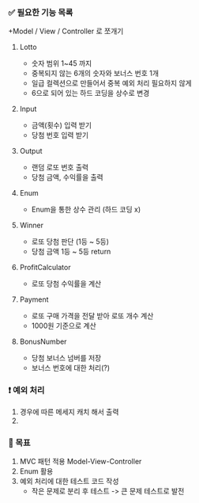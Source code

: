 ### ✅ 필요한 기능 목록


+Model / View / Controller 로 쪼개기

1. Lotto
   - 숫자 범위 1~45 까지
   - 중복되지 않는 6개의 숫자와 보너스 번호 1개
   - 일급 컬렉션으로 만들어서 중복 예외 처리 필요하지 않게
   - 6으로 되어 있는 하드 코딩을 상수로 변경


2. Input
   - 금액(횟수) 입력 받기
   - 당첨 번호 입력 받기


3. Output
   - 랜덤 로또 번호 출력
   - 당첨 금액, 수익률을 출력


4. Enum
   - Enum을 통한 상수 관리 (하드 코딩 x)


5. Winner
   - 로또 당첨 판단 (1등 ~ 5등)
   - 당첨 금액 1등 ~ 5등 return


6. ProfitCalculator
    - 로또 당첨 수익률을 계산


7. Payment
   - 로또 구매 가격을 전달 받아 로또 개수 계산
   - 1000원 기준으로 계산


8. BonusNumber
   - 당첨 보너스 넘버를 저장
   - 보너스 번호에 대한 처리(?)


### ❗ 예외 처리 
1. 경우에 따른 메세지 캐치 해서 출력
2. 



### 📑 목표
1. MVC 패턴 적용 Model-View-Controller
2. Enum 활용
3. 예외 처리에 대한 테스트 코드 작성 
   - 작은 문제로 분리 후 테스트 -> 큰 문제 테스트로 발전
